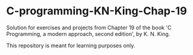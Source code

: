 # C-programming-KN-King-Chap-19
Solution for exercises and projects from Chapter 19 of the book 'C Programming, a modern approach, second edition', by K. N. King.

This repository is meant for learning purposes only.
